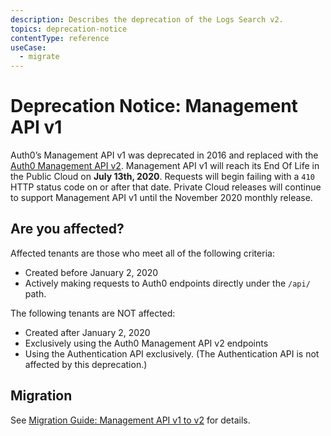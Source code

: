 ```yaml
---
description: Describes the deprecation of the Logs Search v2.
topics: deprecation-notice
contentType: reference
useCase:
  - migrate
---
```

# Deprecation Notice: Management API v1

Auth0’s Management API v1 was deprecated in 2016 and replaced with the [Auth0 Management API v2](/api/management/v2/). Management API v1 will reach its End Of Life in the Public Cloud on **July 13th, 2020**. Requests will begin failing with a `410` HTTP status code on or after that date. Private Cloud releases will continue to support Management API v1 until the November 2020 monthly release.

## Are you affected?

Affected tenants are those who meet all of the following criteria:

* Created before January 2, 2020
* Actively making requests to Auth0 endpoints directly under the `/api/` path.

The following tenants are NOT affected:

* Created after January 2, 2020
* Exclusively using the Auth0 Management API v2 endpoints 
* Using the Authentication API exclusively. (The Authentication API is not affected by this deprecation.)
 
## Migration

See [Migration Guide: Management API v1 to v2](/product-lifecycle/migration/guides/management-api-v1-v2) for details. 
